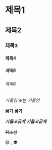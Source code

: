 # 제목1
## 제목2
### 제목3
#### 제목4
##### 제목5
###### 제목6

*기울임* 또는 _기울임_

**굵기**
__굵기__

***기울고굵게*** ___기울고굵게___

~~취소선~~

:smile: , :alien: